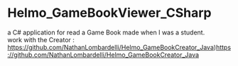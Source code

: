 # Helmo_GameBookViewer_CSharp

a C# application for read a Game Book made when I was a student.
</br>
work with the Creator : https://github.com/NathanLombardelli/Helmo_GameBookCreator_Java)https://github.com/NathanLombardelli/Helmo_GameBookCreator_Java

</br>
</br>
